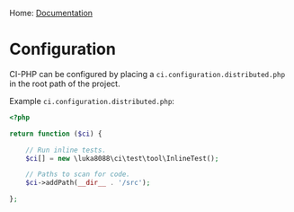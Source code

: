 
Home: [Documentation](/documentation/index.md)


Configuration
=============

CI-PHP can be configured by placing a `ci.configuration.distributed.php` in the root path of the project.

Example `ci.configuration.distributed.php`:

```php
<?php

return function ($ci) {

    // Run inline tests.
    $ci[] = new \luka8088\ci\test\tool\InlineTest();

    // Paths to scan for code.
    $ci->addPath(__dir__ . '/src');

};
```
